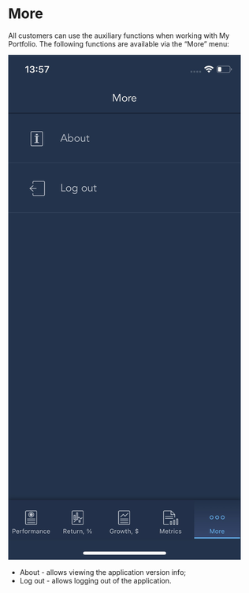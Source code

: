 # More

All customers can use the auxiliary functions when working with My Portfolio. The following functions are available via the “More” menu:

![](../../../../.gitbook/assets/skype_picture_2021_03_16t11_57_55_424z.jpeg)

* About - allows viewing the application version info;
* Log out - allows logging out of the application.

